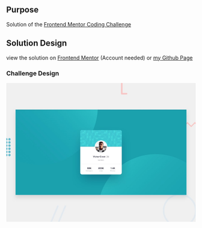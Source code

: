 
## Purpose
Solution of the [Frontend Mentor Coding Challenge](https://www.frontendmentor.io/challenges/profile-card-component-cfArpWshJ)

## Solution Design
view the solution on [Frontend Mentor](https://www.frontendmentor.io/challenges/profile-card-component-cfArpWshJ/hub?share=true) (Account needed) or [my Github Page](https://m1mmseen.github.io/Frontend-Mentor-Profil-Card/)


### Challenge Design

![Design preview for the Profile card component coding challenge](./design/desktop-preview.jpg)
